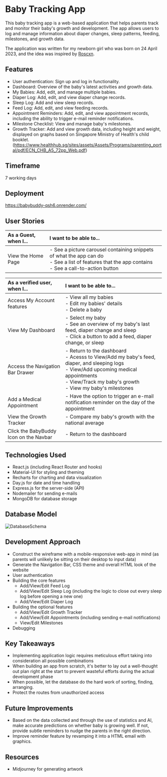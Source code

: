 # Baby Tracking App

This baby tracking app is a web-based application that helps parents track and monitor their baby's growth and development. The app allows users to log and manage information about diaper changes, sleep patterns, feeding, milestones, and growth data.

The application was written for my newborn girl who was born on 24 April 2023, and the idea was inspired by [Roscxn](https://github.com/roscxn/).

## Features

- User authentication: Sign up and log in functionality.
- Dashboard: Overview of the baby's latest activities and growth data.
- My Babies: Add, edit, and manage multiple babies.
- Diaper Log: Add, edit, and view diaper change records.
- Sleep Log: Add and view sleep records.
- Feed Log: Add, edit, and view feeding records.
- Appointment Reminders: Add, edit, and view appointment records, including the ability to trigger e-mail reminder notifications.
- Milestone Checklist: View and manage baby's milestones.
- Growth Tracker: Add and view growth data, including height and weight, displayed on graphs based on Singapore Ministry of Health's child booklet. (https://www.healthhub.sg/sites/assets/Assets/Programs/parenting_portal/pdf/ECN_CHB_A5_72pp_Web.pdf)

## Timeframe

7 working days

## Deployment

https://babybuddy-qsh6.onrender.com/

## User Stories
| As a Guest, when I...                    |  I want to be able to...                
| :--------------------------------------- |:-----------------------------------------------|       
| View the Home Page                       |  - See a picture carousel containing snippets of what the app can do<br>- See a list of features that the app contains<br>- See a call-to-action button

| As a verified user, when I...            |  I want to be able to...                
| :--------------------------------------- |:-----------------------------------------------|   
| Access My Account features               |  - View all my babies<br>- Edit my babies' details<br>- Delete a baby
| View My Dashboard                        |  - Select my baby<br>- See an overview of my baby's last feed, diaper change and sleep<br>- Click a button to add a feed, diaper change, or sleep
| Access the Navigation Bar Drawer         |  - Return to the dashboard<br>- Acesss to View/Add my baby's feed, diaper, and sleeping logs<br>- View/Add upcoming medical appointments<br>- View/Track my baby's growth<br>- View my baby's milestones
| Add a Medical Appointment                |  - Have the option to trigger an e-mail notification reminder on the day of the appointment
| View the Growth Tracker                  |  - Compare my baby's growth with the national average
| Click the BabyBuddy Icon on the Navbar   |  - Return to the dashboard

## Technologies Used

- React.js (including React Router and hooks)
- Material-UI for styling and theming
- Recharts for charting and data visualization
- Day.js for date and time handling
- Express.js for the server-side (API)
- Nodemailer for sending e-mails
- MongoDB for database storage

## Database Model

![DatabaseSchema](images/readme/dbmodel.png)

## Development Approach

- Construct the wireframe with a mobile-responsive web-app in mind (as parents will unlikely be sitting on their desktop to input data)
- Generate the Navigation Bar, CSS theme and overall HTML look of the website
- User authentication
- Building the core features
    - Add/View/Edit Feed Log
    - Add/View/Edit Sleep Log (including the logic to close out every sleep log before opening a new one)
    - Add/View/Edit Diaper Log
- Building the optional features
    - Add/View/Edit Growth Tracker
    - Add/View/Edit Appointments (including sending e-mail notifications)
    - View/Edit Milestones
- Debugging

## Key Takeaways

- Implementing application logic requires meticulous effort taking into consideration all possible combinations
- When building an app from scratch, it's better to lay out a well-thought out plan right at the start to prevent wasteful efforts during the actual development phase
- When possible, let the database do the hard work of sorting, finding, arranging.
- Protect the routes from unauthorized access

## Future Improvements

- Based on the data collected and through the use of statistics and AI, make accurate predictions on whether baby is growing well. If not, provide subtle reminders to nudge the parents in the right direction.
- Improve reminder feature by revamping it into a HTML email with graphics.

## Resources

- Midjourney for generating artwork